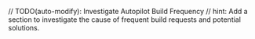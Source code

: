 // TODO(auto-modify): Investigate Autopilot Build Frequency
// hint: Add a section to investigate the cause of frequent build requests and potential solutions.
